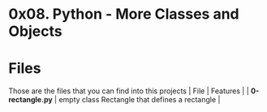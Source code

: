 # 0x08. Python - More Classes and Objects
# Files
Those are the files that you can find into this projects
| File | Features |
| **0-rectangle.py** | empty class Rectangle that defines a rectangle |
